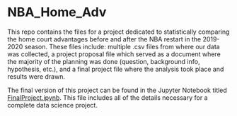 # NBA_Home_Adv
This repo contains the files for a project dedicated to statistically comparing the home court advantages before and after the NBA restart in the 2019-2020 season. These files include: multiple .csv files from where our data was collected, a project proposal file which served as a document where the majority of the planning was done (question, background info, hypothesis, etc.), and a final project file where the analysis took place and results were drawn.

The final version of this project can be found in the Jupyter Notebook titled <a href="./FinalProject.ipynb">FinalProject.ipynb</a>. This file includes all of the details necessary for a complete data science project.
